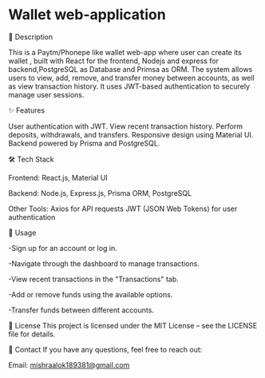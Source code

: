 

 # Wallet web-application


🚀 Description

This is a Paytm/Phonepe like wallet web-app where user can create its wallet , built with React for the frontend, Nodejs and express for backend,PostgreSQL as Database and Primsa as ORM. The system allows users to view, add, remove, and transfer money between accounts, as well as view transaction history. It uses JWT-based authentication to securely manage user sessions.

✨ Features

User authentication with JWT.
View recent transaction history.
Perform deposits, withdrawals, and transfers.
Responsive design using Material UI.
Backend powered by Prisma and PostgreSQL.

🛠 Tech Stack

Frontend:
React.js,
Material UI

Backend:
Node.js,
Express.js,
Prisma ORM,
PostgreSQL

Other Tools:
Axios for API requests
JWT (JSON Web Tokens) for user authentication




🚀 Usage

-Sign up for an account or log in.

-Navigate through the dashboard to manage transactions.

-View recent transactions in the "Transactions" tab.

-Add or remove funds using the available options.

-Transfer funds between different accounts.





📜 License
This project is licensed under the MIT License – see the LICENSE file for details.



📧 Contact
If you have any questions, feel free to reach out:

Email: mishraalok189381@gmail.com

